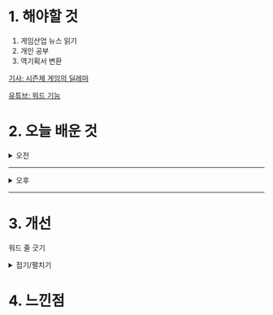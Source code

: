 
# 1. 해야할 것

1. 게임산업 뉴스 읽기 
2. 개인 공부  
3. 역기획서 변환


[기사: 시즌제 게임의 딜레마](https://www.gameinsight.co.kr/news/articleView.html?idxno=33138)

[유튜브: 워드 기능](https://www.youtube.com/watch?v=iwhHZoL5tWA&list=WL&index=1)



# 2. 오늘 배운 것

<details>
<summary>오전</summary>

## 오늘의 뉴스
<details>
<summary>접기/펼치기</summary>

### 시즌제 게임의 딜레마
![image](https://github.com/user-attachments/assets/ca5bf9bf-46be-4a56-9c68-c734c3b03c11)

시즌제 게임은 한 시즌을 전부 즐기면 할 수 있는게 없어진다\
이 때문에 유저 이탈이 일어난다.\
게임에서 계속 재미있게 즐길 수 있는 방법이 뭐가 있을까?

결국 시즌제는 콘텐츠다.\
대규모 콘텐츠는 두고 계속해서 즐길 수 있는, 예를 들면 계정이 강화된다던가 하는?, 콘텐츠가 필요하다.\
지속적으로 계속 즐길 수 있는 콘텐츠가 있다면 계속 남아서 즐기지 않을까?\
가장 어려운 이슈이지만 그래도 한다면...?

레벨적으로 생각한다면 메인 콘텐츠를 레벨 일부분으로하고 나머지 부분을 돌아다니면서 할 수 있는 서브퀘스트들이 생각난다.\
이 지속적으로 할 수 있는 콘텐츠도 한번 생각해볼 주제인듯?
</details>

</details>

****

<details>
<summary>오후</summary>

## 역기획서 워드로 작성
<details>
<summary>접기/펼치기</summary>

### 워드 옮기기
![image](https://github.com/user-attachments/assets/03791637-6977-4d20-88c8-28863fdbb747)

![image](https://github.com/user-attachments/assets/26213570-0a43-4156-8527-ce6e02d5dc98)

![image](https://github.com/user-attachments/assets/2b9824a0-d28d-43ee-bbdd-418b1c428489)

</details>

</details>

****


# 3. 개선

워드 줄 긋기
<details>
<summary>접기/펼치기</summary>

![image](https://github.com/user-attachments/assets/3f3d6986-8e5f-4935-9b06-e2cccb0a2979)

</details>



# 4. 느낀점


